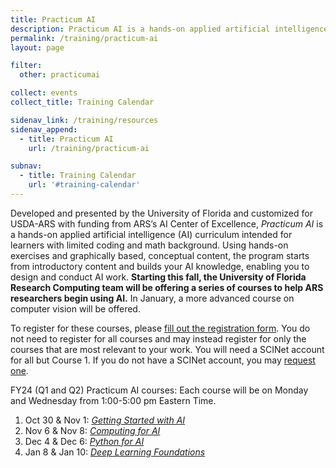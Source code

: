 ```yaml
---
title: Practicum AI
description: Practicum AI is a hands-on applied artificial intelligence (AI) curriculum intended for learners with limited coding and math background.
permalink: /training/practicum-ai
layout: page

filter:
  other: practicumai

collect: events
collect_title: Training Calendar

sidenav_link: /training/resources
sidenav_append: 
  - title: Practicum AI
    url: /training/practicum-ai

subnav:
  - title: Training Calendar
    url: '#training-calendar'
---
```


Developed and presented by the University of Florida and customized for USDA-ARS with funding from ARS’s AI Center of Excellence, *Practicum AI* is a hands-on applied artificial intelligence (AI) curriculum intended for learners with limited coding and math background. Using hands-on exercises and graphically based, conceptual content, the program starts from introductory content and builds your AI knowledge, enabling you to design and conduct AI work. **Starting this fall, the University of Florida Research Computing team will be offering a series of courses to help ARS researchers begin using AI.** In January, a more advanced course on computer vision will be offered.

To register for these courses, please [fill out the registration form](https://forms.office.com/g/YnnYsxX9e3). You do not need to register for all courses and may instead register for only the courses that are most relevant to your work. You will need a SCINet account for all but Course 1. If you do not have a SCINet account, you may [request one](/about/signup).

FY24 (Q1 and Q2) Practicum AI courses:
Each course will be on Monday and Wednesday from 1:00-5:00 pm Eastern Time.
1.	Oct 30 & Nov 1: *[Getting Started with AI](/events/2023-10-30-Practicum-AI#course-1--getting-started-with-ai)*
1.	Nov 6 & Nov 8: *[Computing for AI](/events/2023-11-06-Practicum-AI#course-2--computing-for-ai)*
1.	Dec 4 & Dec 6: *[Python for AI](/events/2023-12-04-Practicum-AI#course-3--python-for-ai)*
1.	Jan 8 & Jan 10: *[Deep Learning Foundations](/events/2024-01-08-Practicum-AI#course-4--deep-learning-foundations)*